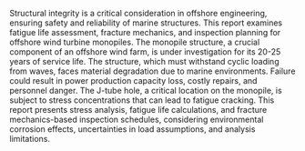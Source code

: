 Structural integrity is a critical consideration in offshore engineering, ensuring safety and reliability of marine structures. This report examines fatigue life assessment, fracture mechanics, and inspection planning for offshore wind turbine monopiles. The monopile structure, a crucial component of an offshore wind farm, is under investigation for its 20-25 years of service life. The structure, which must withstand cyclic loading from waves, faces material degradation due to marine environments. Failure could result in power production capacity loss, costly repairs, and personnel danger. The J-tube hole, a critical location on the monopile, is subject to stress concentrations that can lead to fatigue cracking. This report presents stress analysis, fatigue life calculations, and fracture mechanics-based inspection schedules, considering environmental corrosion effects, uncertainties in load assumptions, and analysis limitations.
